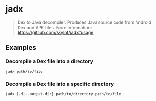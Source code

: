 # jadx

> Dex to Java decompiler. Produces Java source code from Android Dex and APK files. More information: <https://github.com/skylot/jadx#usage>.

## Examples

### Decompile a Dex file into a directory

```bash
jadx path/to/file
```

### Decompile a Dex file into a specific directory

```bash
jadx [-d|--output-dir] path/to/directory path/to/file
```
